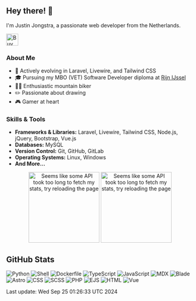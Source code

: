 ## Hey there! 👋

I'm Justin Jongstra, a passionate web developer from the Netherlands.

<a href='https://ko-fi.com/justinjongstra' target='_blank'><img height='32' style='border:0px;height:32px;' src='https://cdn.ko-fi.com/cdn/kofi2.png?v=3' border='0' alt='Buy Me a Coffee at ko-fi.com' /></a> 
<br>

### About Me
- 🌱 Actively evolving in Laravel, Livewire, and Tailwind CSS
- 🎓 Pursuing my MBO (VET) Software Developer diploma at [Rijn IJssel](https://www.rijnijssel.nl/)
- 🚵‍♂️ Enthusiastic mountain biker
- ✏️ Passionate about drawing
- 🎮 Gamer at heart

### Skills & Tools
- **Frameworks & Libraries:** Laravel, Livewire, Tailwind CSS, Node.js, jQuery, Bootstrap, Vue.js
- **Databases:** MySQL
- **Version Control:** Git, GitHub, GitLab
- **Operating Systems:** Linux, Windows
- **And More...**


<p align="center">
  <img style="height: 190px;" src="https://github-readme-stats-sigma-two-42.vercel.app/api?username=Justin0122&show_icons=true&theme=outrun" alt="Seems like some API took too long to fetch my stats, try reloading the page"/>
  <img style="height: 190px;" src="https://github-readme-stats-sigma-two-42.vercel.app/api/top-langs/?username=Justin0122&layout=compact&theme=outrun" alt="Seems like some API took too long to fetch my stats, try reloading the page"/>
</p>
</p>



## GitHub Stats
![Python](https://img.shields.io/badge/Python-.10%25-blue)
![Shell](https://img.shields.io/badge/Shell-.20%25-blue)
![Dockerfile](https://img.shields.io/badge/Dockerfile-0%25-blue)
![TypeScript](https://img.shields.io/badge/TypeScript-.35%25-blue)
![JavaScript](https://img.shields.io/badge/JavaScript-8.55%25-blue)
![MDX](https://img.shields.io/badge/MDX-2.97%25-blue)
![Blade](https://img.shields.io/badge/Blade-30.89%25-blue)
![Astro](https://img.shields.io/badge/Astro-2.25%25-blue)
![CSS](https://img.shields.io/badge/CSS-1.33%25-blue)
![SCSS](https://img.shields.io/badge/SCSS-1.22%25-blue)
![PHP](https://img.shields.io/badge/PHP-51.11%25-blue)
![EJS](https://img.shields.io/badge/EJS-.45%25-blue)
![HTML](https://img.shields.io/badge/HTML-.06%25-blue)
![Vue](https://img.shields.io/badge/Vue-.46%25-blue)

Last update: Wed Sep 25 01:26:33 UTC 2024


